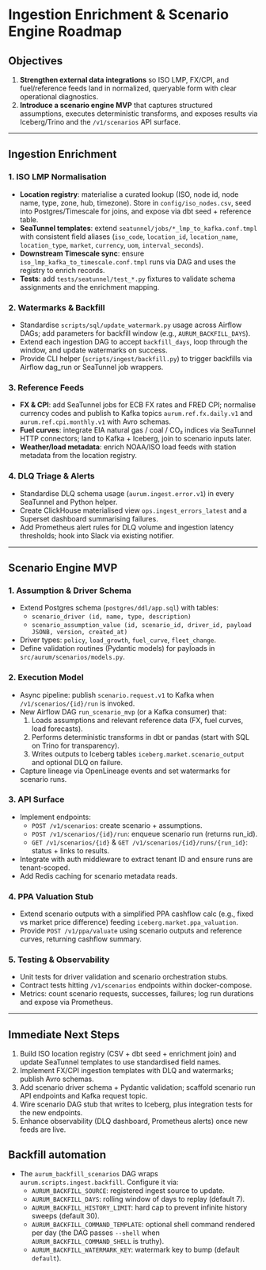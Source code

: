 # Ingestion Enrichment & Scenario Engine Roadmap

## Objectives

1. **Strengthen external data integrations** so ISO LMP, FX/CPI, and fuel/reference feeds land in normalized, queryable form with clear operational diagnostics.
2. **Introduce a scenario engine MVP** that captures structured assumptions, executes deterministic transforms, and exposes results via Iceberg/Trino and the `/v1/scenarios` API surface.

---

## Ingestion Enrichment

### 1. ISO LMP Normalisation
- **Location registry**: materialise a curated lookup (ISO, node id, node name, type, zone, hub, timezone). Store in `config/iso_nodes.csv`, seed into Postgres/Timescale for joins, and expose via dbt seed + reference table.
- **SeaTunnel templates**: extend `seatunnel/jobs/*_lmp_to_kafka.conf.tmpl` with consistent field aliases (`iso_code`, `location_id`, `location_name`, `location_type`, `market`, `currency`, `uom`, `interval_seconds`).
- **Downstream Timescale sync**: ensure `iso_lmp_kafka_to_timescale.conf.tmpl` runs via DAG and uses the registry to enrich records.
- **Tests**: add `tests/seatunnel/test_*.py` fixtures to validate schema assignments and the enrichment mapping.

### 2. Watermarks & Backfill
- Standardise `scripts/sql/update_watermark.py` usage across Airflow DAGs; add parameters for backfill window (e.g., `AURUM_BACKFILL_DAYS`).
- Extend each ingestion DAG to accept `backfill_days`, loop through the window, and update watermarks on success.
- Provide CLI helper (`scripts/ingest/backfill.py`) to trigger backfills via Airflow dag_run or SeaTunnel job wrappers.

### 3. Reference Feeds
- **FX & CPI**: add SeaTunnel jobs for ECB FX rates and FRED CPI; normalise currency codes and publish to Kafka topics `aurum.ref.fx.daily.v1` and `aurum.ref.cpi.monthly.v1` with Avro schemas.
- **Fuel curves**: integrate EIA natural gas / coal / CO₂ indices via SeaTunnel HTTP connectors; land to Kafka + Iceberg, join to scenario inputs later.
- **Weather/load metadata**: enrich NOAA/ISO load feeds with station metadata from the location registry.

### 4. DLQ Triage & Alerts
- Standardise DLQ schema usage (`aurum.ingest.error.v1`) in every SeaTunnel and Python helper.
- Create ClickHouse materialised view `ops.ingest_errors_latest` and a Superset dashboard summarising failures.
- Add Prometheus alert rules for DLQ volume and ingestion latency thresholds; hook into Slack via existing notifier.

---

## Scenario Engine MVP

### 1. Assumption & Driver Schema
- Extend Postgres schema (`postgres/ddl/app.sql`) with tables:
  - `scenario_driver (id, name, type, description)`
  - `scenario_assumption_value (id, scenario_id, driver_id, payload JSONB, version, created_at)`
- Driver types: `policy`, `load_growth`, `fuel_curve`, `fleet_change`.
- Define validation routines (Pydantic models) for payloads in `src/aurum/scenarios/models.py`.

### 2. Execution Model
- Async pipeline: publish `scenario.request.v1` to Kafka when `/v1/scenarios/{id}/run` is invoked.
- New Airflow DAG `run_scenario_mvp` (or a Kafka consumer) that:
  1. Loads assumptions and relevant reference data (FX, fuel curves, load forecasts).
  2. Performs deterministic transforms in dbt or pandas (start with SQL on Trino for transparency).
  3. Writes outputs to Iceberg tables `iceberg.market.scenario_output` and optional DLQ on failure.
- Capture lineage via OpenLineage events and set watermarks for scenario runs.

### 3. API Surface
- Implement endpoints:
  - `POST /v1/scenarios`: create scenario + assumptions.
  - `POST /v1/scenarios/{id}/run`: enqueue scenario run (returns run_id).
  - `GET /v1/scenarios/{id}` & `GET /v1/scenarios/{id}/runs/{run_id}`: status + links to results.
- Integrate with auth middleware to extract tenant ID and ensure runs are tenant-scoped.
- Add Redis caching for scenario metadata reads.

### 4. PPA Valuation Stub
- Extend scenario outputs with a simplified PPA cashflow calc (e.g., fixed vs market price difference) feeding `iceberg.market.ppa_valuation`.
- Provide `POST /v1/ppa/valuate` using scenario outputs and reference curves, returning cashflow summary.

### 5. Testing & Observability
- Unit tests for driver validation and scenario orchestration stubs.
- Contract tests hitting `/v1/scenarios` endpoints within docker-compose.
- Metrics: count scenario requests, successes, failures; log run durations and expose via Prometheus.

---

## Immediate Next Steps
1. Build ISO location registry (CSV + dbt seed + enrichment join) and update SeaTunnel templates to use standardised field names.
2. Implement FX/CPI ingestion templates with DLQ and watermarks; publish Avro schemas.
3. Add scenario driver schema + Pydantic validation; scaffold scenario run API endpoints and Kafka request topic.
4. Wire scenario DAG stub that writes to Iceberg, plus integration tests for the new endpoints.
5. Enhance observability (DLQ dashboard, Prometheus alerts) once new feeds are live.

## Backfill automation

- The `aurum_backfill_scenarios` DAG wraps `aurum.scripts.ingest.backfill`. Configure it via:
  - `AURUM_BACKFILL_SOURCE`: registered ingest source to update.
  - `AURUM_BACKFILL_DAYS`: rolling window of days to replay (default 7).
  - `AURUM_BACKFILL_HISTORY_LIMIT`: hard cap to prevent infinite history sweeps (default 30).
  - `AURUM_BACKFILL_COMMAND_TEMPLATE`: optional shell command rendered per day (the DAG passes `--shell` when `AURUM_BACKFILL_COMMAND_SHELL` is truthy).
  - `AURUM_BACKFILL_WATERMARK_KEY`: watermark key to bump (default `default`).

